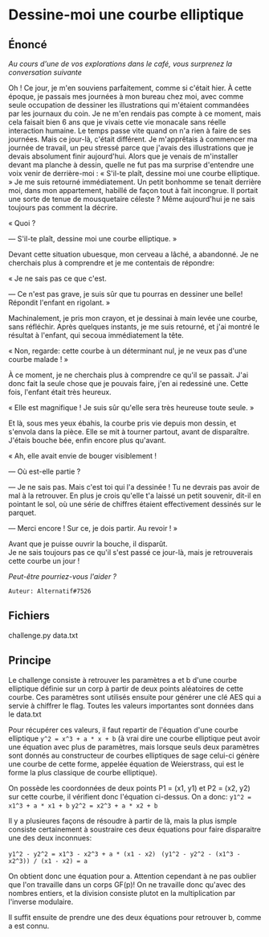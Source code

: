 # Dessine-moi une courbe elliptique

## Énoncé 

*Au cours d'une de vos explorations dans le café, vous surprenez la conversation suivante*

Oh ! Ce jour, je m'en souviens parfaitement, comme si c'était hier. À cette époque, je passais mes journées à mon bureau chez moi, avec comme seule occupation de dessiner les illustrations qui m'étaient commandées par les journaux du coin. Je ne m'en rendais pas compte à ce moment, mais cela faisait bien 6 ans que je vivais cette vie monacale sans réelle interaction humaine. Le temps passe vite quand on n'a rien à faire de ses journées. Mais ce jour-là, c'était différent. Je m'apprêtais à commencer ma journée de travail, un peu stressé parce que j'avais des illustrations que je devais absolument finir aujourd'hui. Alors que je venais de m'installer devant ma planche à dessin, quelle ne fut pas ma surprise d'entendre une voix venir de derrière-moi : 
« S'il-te plaît, dessine moi une courbe elliptique. » 
Je me suis retourné immédiatement. Un petit bonhomme se tenait derrière moi, dans mon appartement, habillé de façon tout à fait incongrue. Il portait une sorte de tenue de mousquetaire céleste ? Même aujourd'hui je ne sais toujours pas comment la décrire.  

« Quoi ?  

— S'il-te plaît, dessine moi une courbe elliptique. »

Devant cette situation ubuesque, mon cerveau a lâché, a abandonné. Je ne cherchais plus à comprendre et je me contentais de répondre:  

« Je ne sais pas ce que c'est.  

— Ce n'est pas grave, je suis sûr que tu pourras en dessiner une belle! Répondit l'enfant en rigolant. »

Machinalement, je pris mon crayon, et je dessinai à main levée une courbe, sans réfléchir. Après quelques instants, je me suis retourné, et j'ai montré le résultat à l'enfant, qui secoua immédiatement la tête.  

« Non, regarde: cette courbe à un déterminant nul, je ne veux pas d'une courbe malade ! »

À ce moment, je ne cherchais plus à comprendre ce qu'il se passait. J'ai donc fait la seule chose que je pouvais faire, j'en ai redessiné une. Cette fois, l'enfant était très heureux.  

« Elle est magnifique ! Je suis sûr qu'elle sera très heureuse toute seule. »

Et là, sous mes yeux ébahis, la courbe pris vie depuis mon dessin, et s'envola dans la pièce. Elle se mit à tourner partout, avant de disparaître. J'étais bouche bée, enfin encore plus qu'avant.  

« Ah, elle avait envie de bouger visiblement !  

— Où est-elle partie ?  

— Je ne sais pas. Mais c'est toi qui l'a dessinée ! Tu ne devrais pas avoir de mal à la retrouver. En plus je crois qu'elle t'a laissé un petit souvenir, dit-il en pointant le sol, où une série de chiffres étaient effectivement dessinés sur le parquet.  

— Merci encore ! Sur ce, je dois partir. Au revoir ! »

Avant que je puisse ouvrir la bouche, il disparût.  
Je ne sais toujours pas ce qu'il s'est passé ce jour-là, mais je retrouverais cette courbe un jour !

*Peut-être pourriez-vous l'aider ?*

``Auteur: Alternatif#7526``

## Fichiers

challenge.py
data.txt

## Principe

Le challenge consiste à retrouver les paramètres a et b d'une courbe elliptique définie sur un corp  à partir de deux points aléatoires de cette courbe. Ces paramètres sont utilisés ensuite pour générer une clé AES qui a servie à chiffrer le flag. Toutes les valeurs importantes sont données dans le data.txt

Pour récupérer ces valeurs, il faut repartir de l'équation d'une courbe elliptique ``y^2 = x^3 + a * x + b`` (à vrai dire une courbe elliptique peut avoir une équation avec plus de paramètres, mais lorsque seuls deux paramètres sont donnés au constructeur de courbes elliptiques de sage celui-ci génère une courbe de cette forme, appelée équation de Weierstrass, qui est le forme la plus classique de courbe elliptique).

On possède les coordonnées de deux points P1 = (x1, y1) et P2 = (x2, y2) sur cette courbe, il vérifient donc l'équation ci-dessus. On a donc:
``y1^2 = x1^3 + a * x1 + b``
``y2^2 = x2^3 + a * x2 + b``

Il y a plusieures façons de résoudre à partir de là, mais la plus ismple consiste certainement à soustraire ces deux équations pour faire disparaitre une des deux inconnues:

``y1^2 - y2^2 = x1^3 - x2^3 + a * (x1 - x2) ``
``(y1^2 - y2^2 - (x1^3 - x2^3)) / (x1 - x2) = a ``

On obtient donc une équation pour a. Attention cependant à ne pas oublier que l'on travaille dans un corps GF(p)! On ne travaille donc qu'avec des nombres entiers, et la division consiste plutot en la multiplication par l'inverse modulaire.

Il suffit ensuite de prendre une des deux équations pour retrouver b, comme a est connu.

